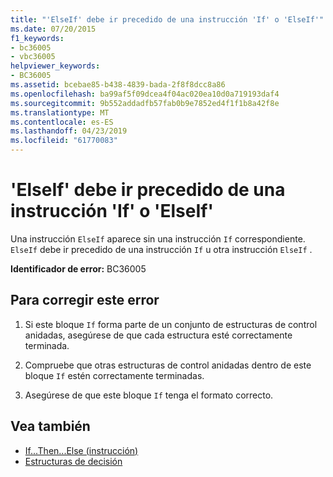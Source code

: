 ```yaml
---
title: "'ElseIf' debe ir precedido de una instrucción 'If' o 'ElseIf'"
ms.date: 07/20/2015
f1_keywords:
- bc36005
- vbc36005
helpviewer_keywords:
- BC36005
ms.assetid: bcebae85-b438-4839-bada-2f8f8dcc8a86
ms.openlocfilehash: ba99af5f09dcea4f04ac020ea10d0a719193daf4
ms.sourcegitcommit: 9b552addadfb57fab0b9e7852ed4f1f1b8a42f8e
ms.translationtype: MT
ms.contentlocale: es-ES
ms.lasthandoff: 04/23/2019
ms.locfileid: "61770083"
---
```

# <a name="elseif-must-be-preceded-by-a-matching-if-or-elseif"></a>'ElseIf' debe ir precedido de una instrucción 'If' o 'ElseIf'
Una instrucción `ElseIf` aparece sin una instrucción `If` correspondiente. `ElseIf` debe ir precedido de una instrucción `If` u otra instrucción `ElseIf` .  
  
 **Identificador de error:** BC36005  
  
## <a name="to-correct-this-error"></a>Para corregir este error  
  
1. Si este bloque `If` forma parte de un conjunto de estructuras de control anidadas, asegúrese de que cada estructura esté correctamente terminada.  
  
2. Compruebe que otras estructuras de control anidadas dentro de este bloque `If` estén correctamente terminadas.  
  
3. Asegúrese de que este bloque `If` tenga el formato correcto.  
  
## <a name="see-also"></a>Vea también

- [If...Then...Else (instrucción)](../../visual-basic/language-reference/statements/if-then-else-statement.md)
- [Estructuras de decisión](../../visual-basic/programming-guide/language-features/control-flow/decision-structures.md)
